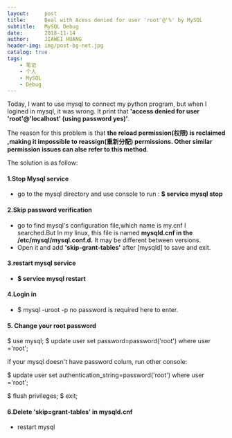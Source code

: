 ```yaml
---
layout:     post
title:      Deal with Acess denied for user 'root'@'%' by MySQL
subtitle:   MySQL Debug
date:       2018-11-14
author:     JIAWEI HUANG
header-img: img/post-bg-net.jpg
catalog: true
tags:
    - 笔记
    - 个人
    - MySQL
    - Debug
---
```


Today, I want to use mysql to connect my python program, but when I logined in mysql, it was wrong.  It print that 
**'access denied for user 'root'@'localhost' (using password yes)'**. 

The reason for this problem is that 
**the reload permission(权限) is reclaimed ,making it impossible to reassign(重新分配) permissions. Other similar permission issues can alse refer to this method**.

The solution is as follow:
#### 1.Stop Mysql service
* go to the mysql directory and use console to run :
**$ service mysql stop**
#### 2.Skip password verification
* go to find mysql's configuration file,which name is my.cnf I searched.But In my linux, this file is named **mysqld.cnf in the /etc/mysql/mysql.conf.d.** It may be different between versions.
* Open it and add **'skip-grant-tables'** after [mysqld] to save and exit.
#### 3.restart mysql service
* **$ service mysql restart**
#### 4.Login in
* $ mysql -uroot -p
no password is required here to enter.
#### 5. Change your root password
$ use mysql;
$ update user set password=password('root') where user ='root';

if your mysql doesn't have password colum, run other console:

$ update user set authentication_string=password('root') where user ='root';

$ flush privileges;
$ exit;

#### 6.Delete 'skip=grant-tables' in mysqld.cnf
* restart mysql

